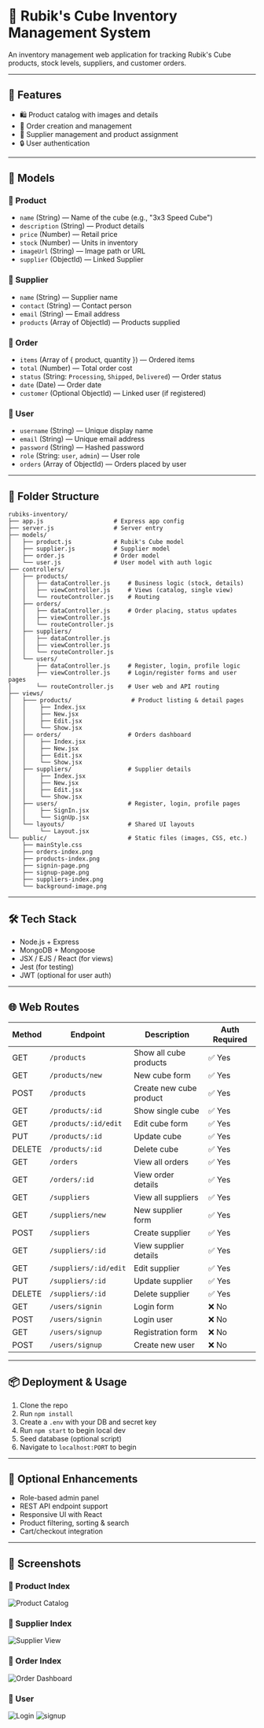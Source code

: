 # 🧊 Rubik's Cube Inventory Management System

An inventory management web application for tracking Rubik's Cube products, stock levels, suppliers, and customer orders.

---

## 🚀 Features

- 🛍️ Product catalog with images and details
- 📑 Order creation and management
- 🧾 Supplier management and product assignment
- 🔒 User authentication 

---

## 🧱 Models

### 🧊 Product
- `name` (String) — Name of the cube (e.g., "3x3 Speed Cube")
- `description` (String) — Product details
- `price` (Number) — Retail price
- `stock` (Number) — Units in inventory
- `imageUrl` (String) — Image path or URL
- `supplier` (ObjectId) — Linked Supplier

### 🚚 Supplier
- `name` (String) — Supplier name
- `contact` (String) — Contact person
- `email` (String) — Email address
- `products` (Array of ObjectId) — Products supplied

### 🛒 Order
- `items` (Array of { product, quantity }) — Ordered items
- `total` (Number) — Total order cost
- `status` (String: `Processing`, `Shipped`, `Delivered`) — Order status
- `date` (Date) — Order date
- `customer` (Optional ObjectId) — Linked user (if registered)

### 👤 User
- `username` (String) — Unique display name
- `email` (String) — Unique email address
- `password` (String) — Hashed password
- `role` (String: `user`, `admin`) — User role
- `orders` (Array of ObjectId) — Orders placed by user
---

## 📁 Folder Structure
```
rubiks-inventory/
├── app.js                    # Express app config
├── server.js                 # Server entry
├── models/
│   ├── product.js            # Rubik's Cube model
│   ├── supplier.js           # Supplier model
│   ├── order.js              # Order model
│   └── user.js               # User model with auth logic
├── controllers/
│   ├── products/
│   │   ├── dataController.js     # Business logic (stock, details)
│   │   ├── viewController.js     # Views (catalog, single view)
│   │   └── routeController.js    # Routing
│   ├── orders/
│   │   ├── dataController.js     # Order placing, status updates
│   │   ├── viewController.js
│   │   └── routeController.js
│   ├── suppliers/
│   │   ├── dataController.js
│   │   ├── viewController.js
│   │   └── routeController.js
│   └── users/
│       ├── dataController.js     # Register, login, profile logic
│       ├── viewController.js     # Login/register forms and user pages
│       └── routeController.js    # User web and API routing
├── views/
│   ├─── products/                 # Product listing & detail pages
│   │    ├── Index.jsx 
│   │    ├── New.jsx 
│   │    ├── Edit.jsx
│   │    └── Show.jsx
│   ├── orders/                   # Orders dashboard
│   │    ├── Index.jsx 
│   │    ├── New.jsx 
│   │    ├── Edit.jsx
│   │    └── Show.jsx
│   ├── suppliers/                # Supplier details
│   │    ├── Index.jsx 
│   │    ├── New.jsx 
│   │    ├── Edit.jsx
│   │    └── Show.jsx
│   ├── users/                    # Register, login, profile pages
│   │    ├── SignIn.jsx 
│   │    └── SignUp.jsx 
│   └── layouts/                  # Shared UI layouts
│        └── Layout.jsx 
└── public/                       # Static files (images, CSS, etc.)
    ├── mainStyle.css 
    ├── orders-index.png 
    ├── products-index.png
    ├── signin-page.png
    ├── signup-page.png
    ├── suppliers-index.png
    └── background-image.png
```

---

## 🛠️ Tech Stack

- Node.js + Express
- MongoDB + Mongoose
- JSX / EJS / React (for views)
- Jest (for testing)
- JWT (optional for user auth)

---

## 🌐 Web Routes

| Method | Endpoint                  | Description               | Auth Required   |
|--------|---------------------------|---------------------------|-----------------|
| GET    | `/products`               | Show all cube products    | ✅ Yes          |
| GET    | `/products/new`           | New cube form             | ✅ Yes          |
| POST   | `/products`               | Create new cube product   | ✅ Yes          |
| GET    | `/products/:id`           | Show single cube          | ✅ Yes          |
| GET    | `/products/:id/edit`      | Edit cube form            | ✅ Yes          |
| PUT    | `/products/:id`           | Update cube               | ✅ Yes          |
| DELETE | `/products/:id`           | Delete cube               | ✅ Yes          |
| GET    | `/orders`                 | View all orders           | ✅ Yes          |
| GET    | `/orders/:id`             | View order details        | ✅ Yes          |
| GET    | `/suppliers`              | View all suppliers        | ✅ Yes          |
| GET    | `/suppliers/new`          | New supplier form         | ✅ Yes          |
| POST   | `/suppliers`              | Create supplier           | ✅ Yes          |
| GET    | `/suppliers/:id`          | View supplier details     | ✅ Yes          |
| GET    | `/suppliers/:id/edit`     | Edit supplier             | ✅ Yes          |
| PUT    | `/suppliers/:id`          | Update supplier           | ✅ Yes          |
| DELETE | `/suppliers/:id`          | Delete supplier           | ✅ Yes          |
| GET    | `/users/signin`           | Login form                | ❌ No           |
| POST   | `/users/signin`           | Login user                | ❌ No           |
| GET    | `/users/signup`           | Registration form         | ❌ No           |
| POST   | `/users/signup`           | Create new user           | ❌ No           |

---

## 📦 Deployment & Usage

1. Clone the repo  
2. Run `npm install`  
3. Create a `.env` with your DB and secret key  
4. Run `npm start` to begin local dev  
5. Seed database (optional script)  
6. Navigate to `localhost:PORT` to begin

---

## 🔐 Optional Enhancements

- Role-based admin panel  
- REST API endpoint support  
- Responsive UI with React  
- Product filtering, sorting & search  
- Cart/checkout integration

---
## 📸 Screenshots


### 🧊 Product Index
![Product Catalog](/public/products-index.png)

### 🚚 Supplier Index
![Supplier View](/public/suppliers-index.png)

### 🛒 Order Index
![Order Dashboard](/public/orders-index.png)

### 👤 User 
![Login](/public/signin-page.png)
![signup](/public/signup-page.png)